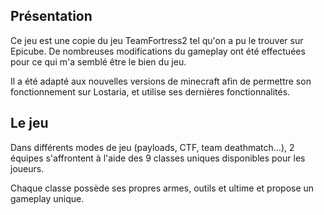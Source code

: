 ## Présentation
Ce jeu est une copie du jeu TeamFortress2 tel qu'on a pu le trouver sur Epicube. De nombreuses modifications du gameplay ont été effectuées pour ce qui m'a semblé être le bien du jeu.

Il a été adapté aux nouvelles versions de minecraft afin de permettre son fonctionnement sur Lostaria, et utilise ses dernières fonctionnalités.

## Le jeu
Dans différents modes de jeu (payloads, CTF, team deathmatch...), 2 équipes s'affrontent à l'aide des 9 classes uniques disponibles pour les joueurs.

Chaque classe possède ses propres armes, outils et ultime et propose un gameplay unique.
